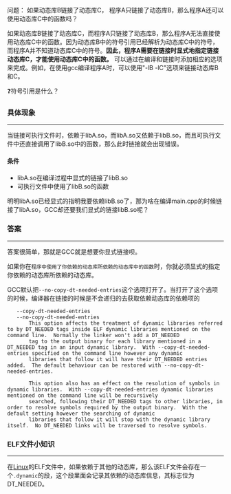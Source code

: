 问题：
如果动态库B链接了动态库C， 程序A只链接了动态库B，那么程序A还可以使用动态库C中的函数吗？

如果动态库B链接了动态库C，而程序A只链接了动态库B，那么程序A无法直接使用动态库C中的函数。因为动态库B中的符号引用已经解析为动态库C中的符号，而程序A并不知道动态库C中的符号。**因此，程序A需要在链接时显式地指定链接动态库C，才能使用动态库C中的函数。** 可以通过在编译和链接时添加相应的选项来完成。例如，在使用gcc编译程序A时，可以使用"-lB -lC"选项来链接动态库B和C。

❓符号引用是什么？

### 具体现象
---
当链接可执行文件时，依赖于libA.so，而libA.so又依赖于libB.so，而且可执行文件中还直接调用了libB.so中的函数，那么此时链接就会出现错误。

#### 条件
-   libA.so在编译过程中显式的链接了libB.so
-   可执行文件中使用了libB.so的函数

明明libA.so已经显式的指明我要依赖libB.so了，那为啥在编译main.cpp的时候链接了libA.so，GCC却还要我们显式的链接libB.so呢？

### 答案
---
答案很简单，那就是GCC就是想要你显式链接呗。

如果你在`程序中使用了你依赖的动态库所依赖的动态库中的函数`时，你就必须显式的指定你依赖的动态库所依赖的动态库。

GCC默认把`--no-copy-dt-needed-entries`这个选项打开了。当打开了这个选项的时候，编译器在链接的时候是不会递归的去获取依赖动态库的依赖项的
```
   --copy-dt-needed-entries
   --no-copy-dt-needed-entries
       This option affects the treatment of dynamic libraries referred to by DT_NEEDED tags inside ELF dynamic libraries mentioned on the command line.  Normally the linker won't add a DT_NEEDED
       tag to the output binary for each library mentioned in a DT_NEEDED tag in an input dynamic library.  With --copy-dt-needed-entries specified on the command line however any dynamic
       libraries that follow it will have their DT_NEEDED entries added.  The default behaviour can be restored with --no-copy-dt-needed-entries.

       This option also has an effect on the resolution of symbols in dynamic libraries.  With --copy-dt-needed-entries dynamic libraries mentioned on the command line will be recursively
       searched, following their DT_NEEDED tags to other libraries, in order to resolve symbols required by the output binary.  With the default setting however the searching of dynamic
       libraries that follow it will stop with the dynamic library itself.  No DT_NEEDED links will be traversed to resolve symbols.

```


### ELF文件小知识
---
在[Linux](https://so.csdn.net/so/search?q=Linux&spm=1001.2101.3001.7020)的ELF文件中，如果依赖于其他的动态库，那么该ELF文件会存在一个`.dynamic`的段，这个段里面会记录其依赖的动态库信息，其标志位为DT_NEEDED。